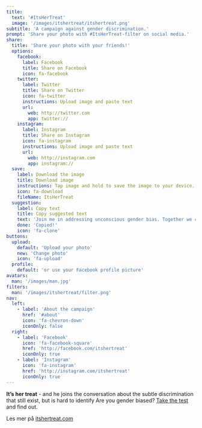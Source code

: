 ```yaml
---
title:
  text: '#ItsHerTreat'
  image: '/images/itshertreat/itshertreat.png'
subtitle: 'A campaign against gender discrimination.'
prompt: 'Share your photo with #ItsHerTreat-filter on social media.'
share:
  title: 'Share your photo with your friends!'
  options: 
    facebook:
      label: Facebook
      title: Share on Facebook
      icon: fa-facebook
    twitter:
      label: Twitter
      title: Share on Twitter
      icon: fa-twitter
      instructions: Upload image and paste text
      url: 
        web: http://twitter.com 
        app: twitter://
    instagram:
      label: Instagram
      title: Share on Instagram
      icon: fa-instagram
      instructions: Upload image and paste text
      url:
        web: http://instagram.com
        app: instagram://
  save: 
    label: Download the image
    title: Download image
    instructions: Tap image and hold to save the image to your device.
    icon: fa-download
    fileName: ItsHerTreat
  suggestion: 
    label: Copy text
    title: Copy suggested text
    text: 'Join me in addressing unconscious gender bias. Together we change mindsets. #ItsHerTreat. Get your photo on http://itshertreatfilter.com'
    done: 'Copied!'
    icon: 'fa-clone'
buttons:
  upload:
    default: 'Upload your photo'
    new: 'Change photo'
    icon: 'fa-upload'
  profile:
    default: 'or use your Facebook profile picture'
avatars: 
  man: '/images/man.jpg'
filters:
  man: '/images/itshertreat/filter.png'
nav:
  left:
    - label: 'About the campaign'
      href: '#about'
      icon: 'fa-chevron-down'
      iconOnly: false
  right:
    - label: 'Facebook'
      icon: 'fa-facebook-square'
      href: 'http://facebook.com/itshertreat'
      iconOnly: true
    - label: 'Instagram'
      icon: 'fa-instagram'
      href: 'http://instagram.com/itshertreat'
      iconOnly: true
---
```


**It’s her treat** - and he joins the conversation about the subtle discrimination that still exist, but is hard to identify
Are you gender biased? [Take the test](#) and find out.  

Les mer på [itshertreat.com](http://www.itshertreat.com)